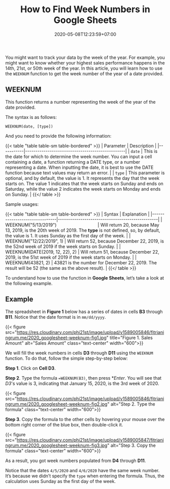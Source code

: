﻿---
title: "How to Find Week Numbers in Google Sheets"
description: "Looking for a way to find the week number of a date? In this article, you'll learn how to do that easily in Google Sheets using the WEEKNUM function."
date: 2020-05-08T12:23:59+07:00
tags: ["google sheets", "weeknum"]
image: "https://res.cloudinary.com/phi21st/image/upload/v1589005121/fitrianingrum.me/2020_calendar.png"
imageAuthor: ""
imageAuthorUrl: ""
imageSource: ""
imageSourceUrl: ""
categories: ["data analysis"]
keywords: ["google sheets weeknum", "find week number in google sheets", "week number in google sheets"]
---

You might want to track your data by the week of the year. 
For example, you might want to know whether your highest sales performance happens in the 14th, 21st, or 50th week of the year. 
In this article, you will learn how to use the `WEEKNUM` function to get the week number of the year of a date provided.

## WEEKNUM

This function returns a number representing the week of the year of the date provided. 

The syntax is as follows:

`WEEKNUM(date, [type])`

And you need to provide the following information:

{{< table "table table-sm table-bordered" >}}
| Parameter	| Description                                     |
|-----------|-------------------------------------------------|
| `date`	| This is the date for which to determine the week number. You can input a cell containing a date, a function returning a DATE type, or a number representing a date. When inputting the date, it is best to use the DATE function because text values may return an error. |
| `type`	| This parameter is optional, and by default, the value is 1. It represents the day that the week starts on. The value 1 indicates that the week starts on Sunday and ends on Saturday, while the value 2 indicates the week starts on Monday and ends on Sunday. |
{{</ table >}}

Sample usages:

{{< table "table table-sm table-bordered" >}}
| Syntax                        | Explanation                                     |
|-------------------------------|-------------------------------------------------|
| WEEKNUM("5/13/2019")            | Will return 20, because May 13, 2019, is the 20th week of 2019. The **type** is not defined, so, by default, the value is 1. It uses Sunday as the first day of the week. |
| WEEKNUM("12/22/2019", 1)      | Will return 52, because December 22, 2019, is the 52nd week of 2019 if the week starts on Sunday. |
| WEEKNUM(DATE(2019, 12, 22), 2) | Will return 51, because December 22, 2019, is the 51st week of 2019 if the week starts on Monday. |
| WEEKNUM(43821, 2)              | 43821 is the number for December 22, 2019. The result will be 52 (the same as the above result). |
{{</ table >}}

To understand how to use the function in **Google Sheets**, let’s take a look at the following example. 

## Example

The spreadsheet in **Figure 1** below has a series of dates in cells **B3** through **B11**. 
Notice that the date format is in `mm/dd/yyyy`. 

{{< figure src="https://res.cloudinary.com/phi21st/image/upload/v1589005846/fitrianingrum.me/2020_googlesheet-weeknum-fig1.jpg" 
	title="Figure 1. Sales Amount" 
	alt="Sales Amount"
	class="text-center"
	width="600">}}


We will fill the week numbers in cells **D3** through **D11** using the `WEEKNUM` function. To do that, follow the simple step-by-step below:

**Step 1**. Click on **Cell D3**.

**Step 2**. Type the formula `=WEEKNUM(B3)`, then press **Enter*. 
You will see that *D3*'s value is 3, indicating that January 15, 2020, is the 3rd week of 2020.

{{< figure src="https://res.cloudinary.com/phi21st/image/upload/v1589005846/fitrianingrum.me/2020_googlesheet-weeknum-fig2.jpg" 
	alt="Step 2. Type the formula"
	class="text-center"
	width="600">}}

**Step 3**. Copy the formula to the other cells by hovering your mouse over the bottom right corner of the blue box, then double-click it. 

{{< figure src="https://res.cloudinary.com/phi21st/image/upload/v1589005847/fitrianingrum.me/2020_googlesheet-weeknum-fig3.jpg" 
	alt="Step 3. Copy the formula"
	class="text-center"
	width="600">}}

As a result, you got week numbers populated from **D4** through **D11**. 

Notice that the dates `4/5/2020` and `4/6/2020` have the same week number. 
It’s because we didn’t specify the `type` when entering the formula. 
Thus, the calculation uses Sunday as the first day of the week.
